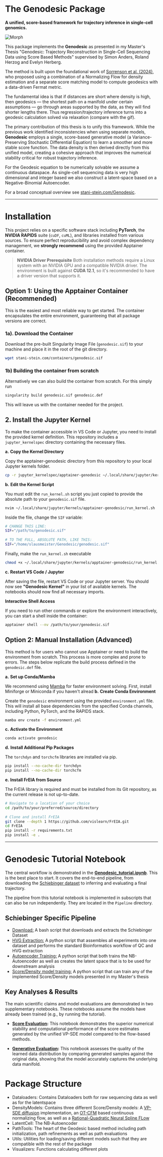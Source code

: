 # The Genodesic Package
**A unified, score-based framework for trajectory inference in single-cell genomics.** 

![Morph](Assets/morph.gif)

This package implements the **Genodesic** as presented in my Master's Thesis "Genodesic: Trajectory Reconstruction in Single-Cell Sequencing Data using Score Based Methods" supervised by Simon Anders, Roland Herzog and Evelyn Herberg.

The method is built upon the foundational work of [Sorrenson et al. (2024)](https://arxiv.org/abs/2407.09297), who proposed using a combination of a Normalizing Flow for density estimation and a separate score matching model to compute geodesics with a data-driven Fermat metric.

The fundamental idea is that if distances are short where density is high, then geodesics  — the shortest path on a manifold under certain assumptions — go through areas supported by the data, as they will find shorter lengths there. Thus regression/trajectory inference turns into a geodesic calculation solved via relaxation (compare with the gif).

The primary contribution of this thesis is to unify this framework. While the previous work identified inconsistencies when using separate models, **Genodesic** employs a single, score-based generative model (a Variance-Preserving Stochastic Differential Equation) to learn a smoother and more stable score function. The data density is then derived directly from this unified model, creating a cohesive approach that improves the numerical stability critical for robust trajectory inference.

For the Geodesic equation to be numerically solvable we assume a continuous dataspace. As single-cell sequencing data is very high dimensional and integer based we also construct a latent-space based on a Negative-Binomial Autoencoder. 


For a broad conceptual overview see [stani-stein.com/Genodesic](https://www.stani-stein.com/Genodesic).

---

# Installation

This project relies on a specific software stack including **PyTorch**, the **NVIDIA RAPIDS** suite (`cuDF`, `cuML`), and libraries installed from various sources. To ensure perfect reproducibility and avoid complex dependency management, we **strongly recommend** using the provided Apptainer container.

> **NVIDIA Driver Prerequisite**
> Both installation methods require a Linux system with an NVIDIA GPU and a compatible NVIDIA driver. The environment is built against **CUDA 12.1**, so it's recommended to have a driver version that supports it.



## Option 1: Using the Apptainer Container (Recommended)

This is the easiest and most reliable way to get started. The container encapsulates the entire environment, guaranteeing that all package versions are correct.

### 1a). Download the Container

Download the pre-built Singularity Image File (`genodesic.sif`) to your machine and place it in the root of the git directory.
```bash
wget stani-stein.com/containers/genodesic.sif
```

### 1b) Building the container from scratch

Alternatively we can also build the container from scratch. For this simply run
```bash
singularity build genodesic.sif genodesic.def
```
This will leave us with the container needed for the project.

## 2. Install the Jupyter Kernel
To make the container accessible in VS Code or Jupyter, you need to install the provided kernel definition. This repository includes a `jupyter_kernelspec` directory containing the necessary files.

**a.** **Copy the Kernel Directory**
    
Copy the apptainer-genodesic directory from this repository to your local Jupyter kernels folder.
    
```bash
cp -r jupyter_kernelspec/apptainer-genodesic ~/.local/share/jupyter/kernels/
```
    
**b.** **Edit the Kernel Script**
    
You must edit the `run_kernel.sh` script you just copied to provide the absolute path to your `genodesic.sif` file.
    
```bash
nvim ~/.local/share/jupyter/kernels/apptainer-genodesic/run_kernel.sh
```
Inside the file, change the `SIF` variable:
    
```bash
# CHANGE THIS LINE:
SIF="/path/to/genodesic.sif"
    
# TO THE FULL, ABSOLUTE PATH, LIKE THIS:
SIF="/home/slausmeister/Genodesic/genodesic.sif"
```

Finally, make the `run_kernel.sh` executable

```bash
chmod +x ~/.local/share/jupyter/kernels/apptainer-genodesic/run_kernel.sh
```
    
**c.** **Restart VS Code / Jupyter**
    
After saving the file, restart VS Code or your Jupyter server. You should now see **"Genodesic Kernel"** in your list of available kernels. The notebooks should now find all necessary imports.

**Interactive Shell Access**

If you need to run other commands or explore the environment interactively, you can start a shell inside the container:

```bash
apptainer shell --nv /path/to/your/genodesic.sif
```

## Option 2: Manual Installation (Advanced)

This method is for users who cannot use Apptainer or need to build the environment from scratch. This process is more complex and prone to errors. The steps below replicate the build process defined in the `genodesic.def` file.


**a.**  **Set up Conda/Mamba**

We recommend using [Mamba](https://github.com/mamba-org/mamba) for faster environment solving. First, install Miniforge or Miniconda if you haven't alread
**b.**  **Create Conda Environment**

Create the `genodesic` environment using the provided `environment.yml` file. This will install all base dependencies from the specified Conda channels, including Python, PyTorch, and the RAPIDS stack.
```bash
mamba env create -f environment.yml
```

**c.**  **Activate the Environment**
 ```bash
 conda activate genodesic
 ```

**d.**  **Install Additional Pip Packages**

The `torchdyn` and `torchcfm` libraries are installed via pip.
```bash
pip install --no-cache-dir torchdyn
pip install --no-cache-dir torchcfm
```

**e.**  **Install FrEIA from Source**

The FrEIA library is required and must be installed from its Git repository, as the current release is not up-to-date.
```bash
# Navigate to a location of your choice
cd /path/to/your/preferred/source/directory
    
# Clone and install FrEIA
git clone --depth 1 https://github.com/vislearn/FrEIA.git
cd FrEIA
pip install -r requirements.txt
pip install -e .
```

---



# Genodesic Tutorial Notebook

The central workflow is demonstrated in the **[Genodesic_tutorial.ipynb](Genodesic_tutorial.ipynb)**. This is the best place to start. It covers the end-to-end pipeline, from downloading the [Schiebinger dataset](https://pubmed.ncbi.nlm.nih.gov/30712874/) to inferring and evaluating a final trajectory.


The pipeline from this tutorial notebook is implemented in subscripts that can also be run independently. They are located in the `Pipeline` directory.

## Schiebinger Specific Pipeline
- [Download:](Pipeline/SchiebingerDownload.sh) A bash script that downloads and extracts the Schiebinger Dataset
- [HVG Extraction:](Pipeline/firstSelectHVGs.py) A python script that assembles all experiments into one dataset and performs the standard Bioinformatics workflow of QC and HVG extraction
- [Autoencoder Training:](Pipeline/secondTrainAutoencoder.py) A python script that both trains the NB-Autoencoder as well as creates the latent space that is to be used for downstream analysis
- [Score/Density model training:](Pipeline/train.py) A python script that can train any of the implemented Score/Density models presented in my Master's thesis

## Key Analyses & Results

The main scientific claims and model evaluations are demonstrated in two supplementary notebooks. These notebooks assume the models have already been trained (e.g., by running the tutorial).

- **[Score Evaluation](Score_stability_evaluation.ipynb):** This notebook demonstrates the superior numerical stability and computational performance of the score estimates generated by the unified VP-SDE model compared to the flow-based methods.

- **[Generative Evaluation](Generative_evaluation.ipynb):** This notebook assesses the quality of the learned data distribution by comparing generated samples against the original data, showing that the model accurately captures the underlying data manifold.


# Package Structure
- Dataloaders: Contains Dataloaders both for raw sequencing data as well as for the latentspace
- DensityModels: Contains three different Score/Density models: A [VP-SDE diffusion](https://arxiv.org/abs/2011.13456) implementation, an [OT-CFM](https://arxiv.org/abs/2302.00482) based continuous normalizing flow, as well as a [Rational-Quadratic Neural Spline FLow](https://arxiv.org/abs/1906.04032)
- LatentCell: The NB-Autoencoder
- PathTools: The heart of the Geodesic based method including path initialization, path refinements as well as path evaluations
- Utils: Utilities for loading/saving different models such that they are compatible with the rest of the package
- Visualizers: Functions calculating different plots